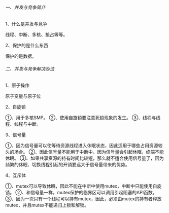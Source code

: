 ###### 一、并发与竞争简介

1、什么是并发与竞争

线程、中断、多核、抢占等等。

2、保护的是什么东西

保护的是数据。

###### 二、并发与竞争解决办法

1、原子操作

原子变量与原子位

2、自旋锁

①、用于多核SMP。
②、使用自旋锁要注意死锁现象的发生。
③、线程与线程、线程与中断。

3、信号量

①、因为信号量可以使等待资源线程进入休眠状态，因此适用于哪些占用资源较久的场合。
②、因此信号量不能用于中断中，因为信号量会引起休眠，终端不能休眠。
③、如果共享资源的持有时间比较短，那么就不适合使用信号量了，因为频繁的休眠、切换线程引起的开销要远大于信号量带来的优势。

4、互斥体

①、mutex可以导致休眠，因此不能在中断中使用mutex，中断中只能使用自旋锁。
②、和信号量一样，mutex保护的临界区可以调用引起阻塞的API函数。
③、因为一次只有一个线程可以持有mutex，因此，必须由mutex的持有者释放mutex，并且mutex不能递归上锁和解锁。
